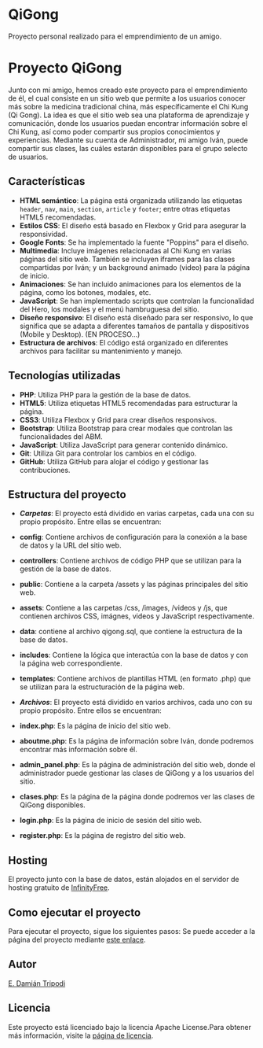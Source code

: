 # QiGong
Proyecto personal realizado para el emprendimiento de un amigo.

# Proyecto QiGong
Junto con mi amigo, hemos creado este proyecto para el emprendimiento de él, el cual consiste en un sitio web que permite a los usuarios conocer más sobre la medicina tradicional china, más específicamente el Chi Kung (Qi Gong).
La idea es que el sitio web sea una plataforma de aprendizaje y comunicación, donde los usuarios puedan encontrar información sobre el Chi Kung, así como poder compartir sus propios conocimientos y experiencias.
Mediante su cuenta de Administrador, mi amigo Iván, puede compartir sus clases, las cuáles estarán disponibles para el grupo selecto de usuarios.

## Características
- **HTML semántico**: La página está organizada utilizando las etiquetas `header`, `nav`, `main`, `section`, `article` y `footer`; entre otras etiquetas HTML5 recomendadas.
- **Estilos CSS**: El diseño está basado en Flexbox y Grid para asegurar la responsividad.
- **Google Fonts**: Se ha implementado la fuente "Poppins" para el diseño.
- **Multimedia**: Incluye imágenes relacionadas al Chi Kung en varias páginas del sitio web. También se incluyen iframes para las clases compartidas por Iván; y un background animado (video) para la página de inicio.
- **Animaciones**: Se han incluido animaciones para los elementos de la página, como los botones, modales, etc.
- **JavaScript**: Se han implementado scripts que controlan la funcionalidad del Hero, los modales y el menú hambruguesa del sitio.
- **Diseño responsivo**: El diseño está diseñado para ser responsivo, lo que significa que se adapta a diferentes tamaños de pantalla y dispositivos (Mobile y Desktop). (EN PROCESO...)
- **Estructura de archivos**: El código está organizado en diferentes archivos para facilitar su mantenimiento y manejo.

## Tecnologías utilizadas
- **PHP**: Utiliza PHP para la gestión de la base de datos.
- **HTML5**: Utiliza etiquetas HTML5 recomendadas para estructurar la página.
- **CSS3**: Utiliza Flexbox y Grid para crear diseños responsivos.
- **Bootstrap**: Utiliza Bootstrap para crear modales que controlan las funcionalidades del ABM.
- **JavaScript**: Utiliza JavaScript para generar contenido dinámico.
- **Git**: Utiliza Git para controlar los cambios en el código.
- **GitHub**: Utiliza GitHub para alojar el código y gestionar las contribuciones.

## Estructura del proyecto
- ***Carpetas***: El proyecto está dividido en varias carpetas, cada una con su propio propósito. Entre ellas se encuentran:
- **config**: Contiene archivos de configuración para la conexión a la base de datos y la URL del sitio web.
- **controllers**: Contiene archivos de código PHP que se utilizan para la gestión de la base de datos.
- **public**: Contiene a la carpeta /assets y las páginas principales del sitio web.
- **assets**: Contiene a las carpetas /css, /images, /videos y /js, que contienen archivos CSS, imágnes, videos y JavaScript respectivamente.
- **data**: contiene al archivo qigong.sql, que contiene la estructura de la base de datos.
- **includes**: Contiene la lógica que interactúa con la base de datos y con la página web correspondiente.
- **templates**: Contiene archivos de plantillas HTML (en formato .php) que se utilizan para la estructuración de la página web.

- ***Archivos***: El proyecto está dividido en varios archivos, cada uno con su propio propósito. Entre ellos se encuentran:
- **index.php**: Es la página de inicio del sitio web.
- **aboutme.php**: Es la página de información sobre Iván, donde podremos encontrar más información sobre él.
- **admin_panel.php**: Es la página de administración del sitio web, donde el administrador puede gestionar las clases de QiGong y a los usuarios del sitio.
- **clases.php**: Es la página de la página donde podremos ver las clases de QiGong disponibles.
- **login.php**: Es la página de inicio de sesión del sitio web.
- **register.php**: Es la página de registro del sitio web.

## Hosting
El proyecto junto con la base de datos, están alojados en el servidor de hosting gratuito de [InfinityFree](https://www.infinityfree.com/).  

## Como ejecutar el proyecto
Para ejecutar el proyecto, sigue los siguientes pasos:
Se puede acceder a la página del proyecto mediante [este enlace](http://www.sasukeivan.42web.io/?i=1).

## Autor
[E. Damián Tripodi](https://edamiantripodi.github.io/)

## Licencia
Este proyecto está licenciado bajo la licencia Apache License.Para obtener más información, visite la [página de licencia](https://github.com/xKensho47/QiGong?tab=Apache-2.0-1-ov-file).
